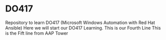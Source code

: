 # DO417
Repository to learn DO417 (Microsoft Windows Automation with Red Hat Ansible)
Here we will start our DO417 Learning.
This is our Fourth Line
This is the Fift line from AAP Tower
